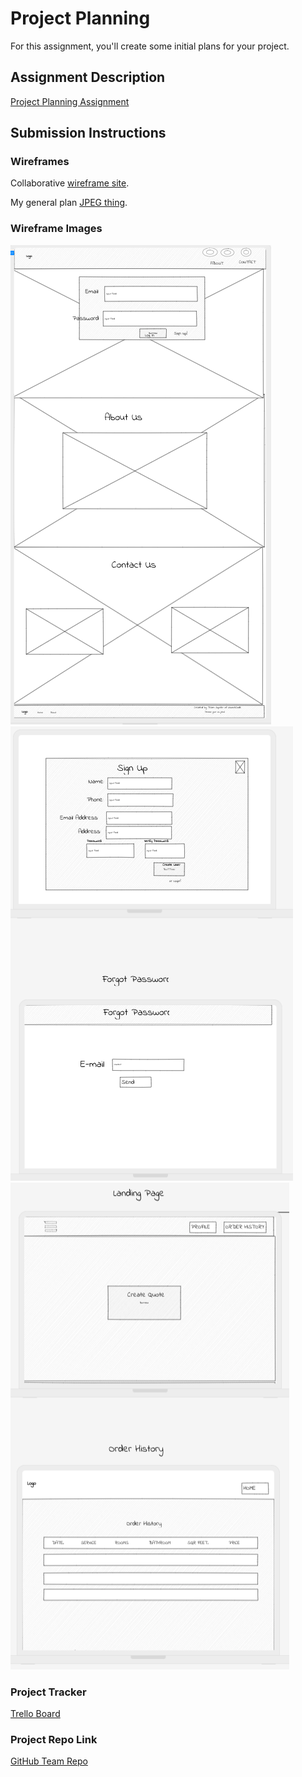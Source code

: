 # Project Planning
For this assignment, you'll create some initial plans for your project.

## Assignment Description
[Project Planning Assignment](https://education.launchcode.org/liftoff/modules/assignments/project-planning)

## Submission Instructions

### Wireframes

Collaborative [wireframe site](https://app.uizard.io/prototypes/PjWwK68v4asnvmYZ8pGg).

My general plan [JPEG thing](https://docs.google.com/document/d/1x_nOkczwqeeU3kRIj4sx_Cl8MLcKNTmTc0RkjAOs0Uk/edit).

### Wireframe Images

![wireframe of our homepage](images/ScreenShot2023-04-24.png)
![wireframe of our login](images/Screen-Shot-2023-04-24.png)
![wireframe of our post-user-authentication landing page](images/ScreenShot2023-04-24at3.32.18PM.png)


### Project Tracker

[Trello Board](https://trello.com/b/69tSr3fF/qleanquotes)

### Project Repo Link

[GitHub Team Repo](https://github.com/Apr-23-LC-LiftOff-STL/Liftoff-Team-Christine)
